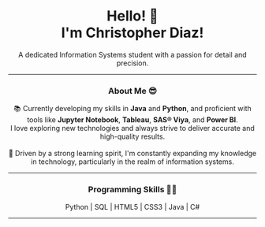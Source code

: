 <h1 align="center">Hello! 👋<br>I'm Christopher Diaz!</h1>
<p align="center">A dedicated Information Systems student with a passion for detail and precision.</p>

---

<h3 align="center">About Me 😎</h3>
<p align="center">
  📚 Currently developing my skills in <b>Java</b> and <b>Python</b>, and proficient with tools like <b>Jupyter Notebook</b>, <b>Tableau</b>, <b>SAS® Viya</b>, and <b>Power BI</b>.<br>
  I love exploring new technologies and always strive to deliver accurate and high-quality results.<br><br>
  🌱 Driven by a strong learning spirit, I'm constantly expanding my knowledge in technology, particularly in the realm of information systems.
</p>

---

<h3 align="center">Programming Skills 👨‍💻</h3>
<p align="center">
  Python | SQL | HTML5 | CSS3 | Java | C#
</p>

---

<!---
christopherdiaz949/christopherdiaz949 is a ✨ special ✨ repository because its `README.md` (this file) appears on your GitHub profile.
You can click the Preview link to take a look at your changes.
--->
